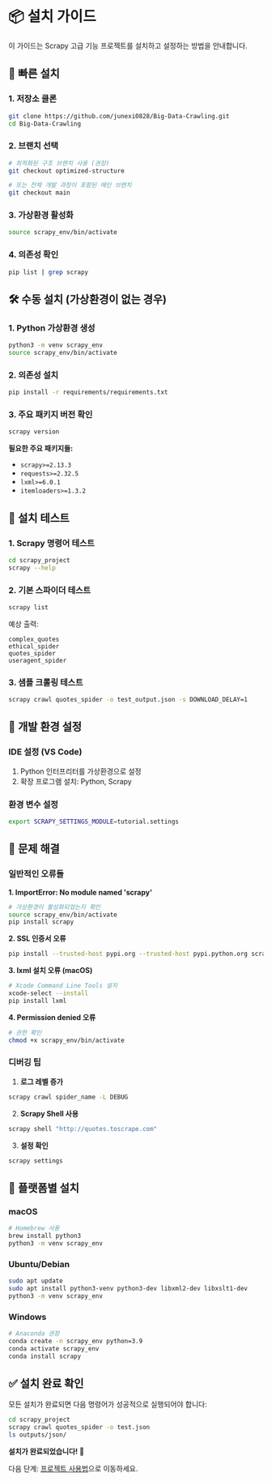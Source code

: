 # 📦 설치 가이드

이 가이드는 Scrapy 고급 기능 프로젝트를 설치하고 설정하는 방법을 안내합니다.

## 🚀 **빠른 설치**

### 1. 저장소 클론
```bash
git clone https://github.com/junexi0828/Big-Data-Crawling.git
cd Big-Data-Crawling
```

### 2. 브랜치 선택
```bash
# 최적화된 구조 브랜치 사용 (권장)
git checkout optimized-structure

# 또는 전체 개발 과정이 포함된 메인 브랜치
git checkout main
```

### 3. 가상환경 활성화
```bash
source scrapy_env/bin/activate
```

### 4. 의존성 확인
```bash
pip list | grep scrapy
```

## 🛠️ **수동 설치 (가상환경이 없는 경우)**

### 1. Python 가상환경 생성
```bash
python3 -m venv scrapy_env
source scrapy_env/bin/activate
```

### 2. 의존성 설치
```bash
pip install -r requirements/requirements.txt
```

### 3. 주요 패키지 버전 확인
```bash
scrapy version
```

**필요한 주요 패키지들:**
- `scrapy>=2.13.3`
- `requests>=2.32.5`
- `lxml>=6.0.1`
- `itemloaders>=1.3.2`

## 🧪 **설치 테스트**

### 1. Scrapy 명령어 테스트
```bash
cd scrapy_project
scrapy --help
```

### 2. 기본 스파이더 테스트
```bash
scrapy list
```

예상 출력:
```
complex_quotes
ethical_spider
quotes_spider
useragent_spider
```

### 3. 샘플 크롤링 테스트
```bash
scrapy crawl quotes_spider -o test_output.json -s DOWNLOAD_DELAY=1
```

## 🔧 **개발 환경 설정**

### IDE 설정 (VS Code)
1. Python 인터프리터를 가상환경으로 설정
2. 확장 프로그램 설치: Python, Scrapy

### 환경 변수 설정
```bash
export SCRAPY_SETTINGS_MODULE=tutorial.settings
```

## 🚨 **문제 해결**

### 일반적인 오류들

**1. ImportError: No module named 'scrapy'**
```bash
# 가상환경이 활성화되었는지 확인
source scrapy_env/bin/activate
pip install scrapy
```

**2. SSL 인증서 오류**
```bash
pip install --trusted-host pypi.org --trusted-host pypi.python.org scrapy
```

**3. lxml 설치 오류 (macOS)**
```bash
# Xcode Command Line Tools 설치
xcode-select --install
pip install lxml
```

**4. Permission denied 오류**
```bash
# 권한 확인
chmod +x scrapy_env/bin/activate
```

### 디버깅 팁

1. **로그 레벨 증가**
```bash
scrapy crawl spider_name -L DEBUG
```

2. **Scrapy Shell 사용**
```bash
scrapy shell "http://quotes.toscrape.com"
```

3. **설정 확인**
```bash
scrapy settings
```

## 📱 **플랫폼별 설치**

### macOS
```bash
# Homebrew 사용
brew install python3
python3 -m venv scrapy_env
```

### Ubuntu/Debian
```bash
sudo apt update
sudo apt install python3-venv python3-dev libxml2-dev libxslt1-dev
python3 -m venv scrapy_env
```

### Windows
```bash
# Anaconda 권장
conda create -n scrapy_env python=3.9
conda activate scrapy_env
conda install scrapy
```

## ✅ **설치 완료 확인**

모든 설치가 완료되면 다음 명령어가 성공적으로 실행되어야 합니다:

```bash
cd scrapy_project
scrapy crawl quotes_spider -o test.json
ls outputs/json/
```

**설치가 완료되었습니다! 🎉**

다음 단계: [프로젝트 사용법](../README.md)으로 이동하세요.
